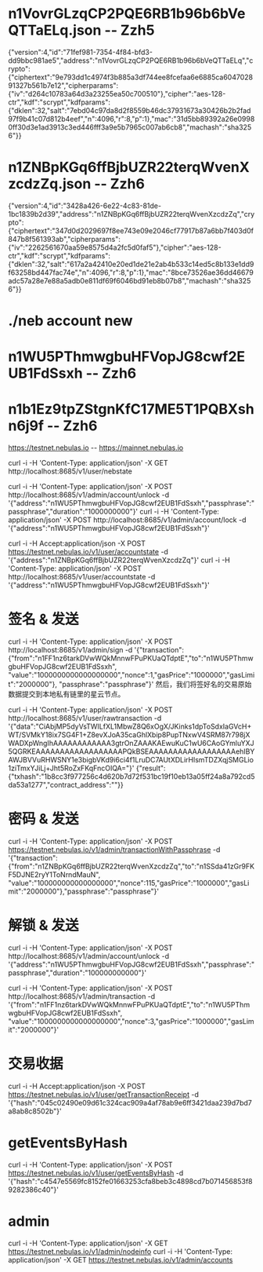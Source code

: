 # n1VovrGLzqCP2PQE6RB1b96b6bVeQTTaELq.json -- Zzh5
{"version":4,"id":"71fef981-7354-4f84-bfd3-dd9bbc981ae5","address":"n1VovrGLzqCP2PQE6RB1b96b6bVeQTTaELq","crypto":{"ciphertext":"9e793dd1c4974f3b885a3df744ee8fcefaa6e6885ca604702891327b561b7e12","cipherparams":{"iv":"d264c10783a64d3a23255ea50c700510"},"cipher":"aes-128-ctr","kdf":"scrypt","kdfparams":{"dklen":32,"salt":"7ebd04c97da8d2f8559b46dc37931673a30426b2b2fad97f9b41c07d812b4eef","n":4096,"r":8,"p":1},"mac":"31d5bb89392a26e09980ff30d3e1ad3913c3ed446fff3a9e5b7965c007ab6cb8","machash":"sha3256"}}

# n1ZNBpKGq6ffBjbUZR22terqWvenXzcdzZq.json -- Zzh6
{"version":4,"id":"3428a426-6e22-4c83-81de-1bc1839b2d39","address":"n1ZNBpKGq6ffBjbUZR22terqWvenXzcdzZq","crypto":{"ciphertext":"347d0d2029697f8ee743e09e2046cf77917b87a6bb7f403d0f847b8f561393ab","cipherparams":{"iv":"2262561670aa59e8575d4a2fc5d0faf5"},"cipher":"aes-128-ctr","kdf":"scrypt","kdfparams":{"dklen":32,"salt":"617a2a42410e20ed1de21e2ab4b533c14ed5c8b133e1dd9f63258bd447fac74e","n":4096,"r":8,"p":1},"mac":"8bce73526ae36dd46679adc57a28e7e88a5adb0e811df69f6046bd91eb8b07b8","machash":"sha3256"}}

# ./neb account new
# n1WU5PThmwgbuHFVopJG8cwf2EUB1FdSsxh -- Zzh6

# n1b1Ez9tpZStgnKfC17ME5T1PQBXshn6j9f -- Zzh6

https://testnet.nebulas.io -- https://mainnet.nebulas.io

curl -i -H 'Content-Type: application/json' -X GET http://localhost:8685/v1/user/nebstate

curl -i -H 'Content-Type: application/json' -X POST http://localhost:8685/v1/admin/account/unlock -d '{"address":"n1WU5PThmwgbuHFVopJG8cwf2EUB1FdSsxh","passphrase":"passphrase","duration":"1000000000"}'
curl -i -H 'Content-Type: application/json' -X POST http://localhost:8685/v1/admin/account/lock -d '{"address":"n1WU5PThmwgbuHFVopJG8cwf2EUB1FdSsxh"}'

curl -i -H Accept:application/json -X POST https://testnet.nebulas.io/v1/user/accountstate -d '{"address":"n1ZNBpKGq6ffBjbUZR22terqWvenXzcdzZq"}'
curl -i -H 'Content-Type: application/json' -X POST http://localhost:8685/v1/user/accountstate -d '{"address":"n1WU5PThmwgbuHFVopJG8cwf2EUB1FdSsxh"}'

# 签名 & 发送
curl -i -H 'Content-Type: application/json' -X POST http://localhost:8685/v1/admin/sign -d '{"transaction":{"from":"n1FF1nz6tarkDVwWQkMnnwFPuPKUaQTdptE","to":"n1WU5PThmwgbuHFVopJG8cwf2EUB1FdSsxh", "value":"1000000000000000000","nonce":1,"gasPrice":"1000000","gasLimit":"2000000"}, "passphrase":"passphrase"}'
然后，我们将签好名的交易原始数据提交到本地私有链里的星云节点。

curl -i -H 'Content-Type: application/json' -X POST http://localhost:8685/v1/user/rawtransaction -d '{"data":"CiAbjMP5dyVsTWILfXL1MbwZ8Q6xOgX/JKinks1dpToSdxIaGVcH+WT/SVMkY18ix7SG4F1+Z8evXJoA35caGhlXbip8PupTNxwV4SRM87r798jXWADXpWngIhAAAAAAAAAAAA3gtrOnZAAAKAEwuKuC1wU6CAoGYmluYXJ5QGRKEAAAAAAAAAAAAAAAAAAPQkBSEAAAAAAAAAAAAAAAAAAehIBYAWJBVVuRHWSNY1e3bigbVKd9i6ci4f1LruDC7AUtXDLirHlsmTDZXqjSMGLio1ziTmxYJiLj+Jht5RoZxFKqFncOIQA="}'
{"result":{"txhash":"1b8cc3f977256c4d620b7d72f531bc19f10eb13a05ff24a8a792cd5da53a1277","contract_address":""}}

# 密码 & 发送
curl -i -H 'Content-Type: application/json' -X POST https://testnet.nebulas.io/v1/admin/transactionWithPassphrase -d '{"transaction":{"from":"n1ZNBpKGq6ffBjbUZR22terqWvenXzcdzZq","to":"n1SSda41zGr9FKF5DJNE2ryY1ToNrndMauN", "value":"100000000000000000","nonce":115,"gasPrice":"1000000","gasLimit":"2000000"},"passphrase":"passphrase"}'

# 解锁 & 发送
curl -i -H 'Content-Type: application/json' -X POST http://localhost:8685/v1/admin/account/unlock -d '{"address":"n1WU5PThmwgbuHFVopJG8cwf2EUB1FdSsxh","passphrase":"passphrase","duration":"100000000000"}'

curl -i -H 'Content-Type: application/json' -X POST http://localhost:8685/v1/admin/transaction -d '{"from":"n1FF1nz6tarkDVwWQkMnnwFPuPKUaQTdptE","to":"n1WU5PThmwgbuHFVopJG8cwf2EUB1FdSsxh", "value":"1000000000000000000","nonce":3,"gasPrice":"1000000","gasLimit":"2000000"}'

# 交易收据
curl -i -H Accept:application/json -X POST https://testnet.nebulas.io/v1/user/getTransactionReceipt -d '{"hash":"045c02490e09d61c324cac909a4af78ab9e6ff3421daa239d7bd7a8ab8c8502b"}'

# getEventsByHash
curl -i -H 'Content-Type: application/json' -X POST https://testnet.nebulas.io/v1/user/getEventsByHash -d '{"hash":"c4547e5569fc8152fe01663253cfa8beb3c4898cd7b071456853f89282386c40"}'


# admin
curl -i -H 'Content-Type: application/json' -X GET https://testnet.nebulas.io/v1/admin/nodeinfo
curl -i -H 'Content-Type: application/json' -X GET https://testnet.nebulas.io/v1/admin/accounts

